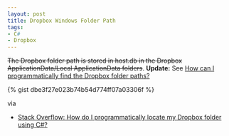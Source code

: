 ```yaml
---
layout: post
title: Dropbox Windows Folder Path
tags:
- C#
- Dropbox
---
```

<del>The Dropbox folder path is stored in host.db in the Dropbox ApplicationData/Local ApplicationData folders</del>. 
**Update:** See [How can I programmatically find the Dropbox folder paths?](https://www.dropbox.com/help/4584?path=desktop_client_and_web_app)

{% gist dbe3f27e023b74b54d774ff07a03306f %}

via

- [Stack Overflow: How do I programmatically locate my Dropbox folder using C#?](http://stackoverflow.com/questions/9660280/)
